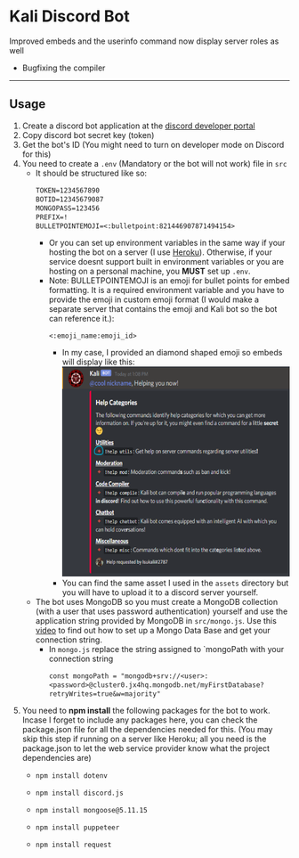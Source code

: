 # Kali Discord Bot
Improved embeds and the userinfo command now display server roles as well
- Bugfixing the compiler
---
## Usage
1. Create a discord bot application at the [discord developer portal](https://discord.com/developers/applications)
2. Copy discord bot secret key (token)
3. Get the bot's ID (You might need to turn on developer mode on Discord for this)
3. You need to create a `.env` (Mandatory or the bot will not work) file in `src`
    - It should be structured like so:
        ```env
        TOKEN=1234567890
        BOTID=12345679087
        MONGOPASS=123456
        PREFIX=!
        BULLETPOINTEMOJI=<:bulletpoint:821446907871494154>
        ```
        - Or you can set up environment variables in the same way if your hosting the bot on a server (I use [Heroku](https://www.heroku.com/)). Otherwise, if your service doesnt support built in environment variables or you are hosting on a personal machine, you **MUST** set up `.env`.
        - Note: BULLETPOINTEMOJI is an emoji for bullet points for embed formatting. It is a required environment variable and you have to provide the emoji in custom emoji format (I would make a separate server that contains the emoji and Kali bot so the bot can reference it.): 
          ```
          <:emoji_name:emoji_id>
          ```
          - In my case, I provided an diamond shaped emoji so embeds will display like this:
            <img src='./assets/embedsample.png' alt="embed sample" style="width:497px;height:377px;"></img>
          - You can find the same asset I used in the `assets` directory but you will have to upload it to a discord server yourself.
    - The bot uses MongoDB so you must create a MongoDB collection (with a user that uses password authentication) yourself and use the application string provided by MongoDB in `src/mongo.js`. Use this [video](https://www.youtube.com/watch?v=SyWdNBbzTIA&t) to find out how to set up a Mongo Data Base and get your connection string.
        - In `mongo.js` replace the string assigned to `mongoPath with your connection string
            ```
            const mongoPath = "mongodb+srv://<user>:<password>@cluster0.jx4hq.mongodb.net/myFirstDatabase?retryWrites=true&w=majority"
            ```
4. You need to **npm install** the following packages for the bot to work. Incase I forget to include any packages here, you can check the package.json file for all the dependencies needed for this. (You may skip this step if running on a server like Heroku; all you need is the package.json to let the web service provider know what the project dependencies are)
    - ```
      npm install dotenv
      ```
    - ```
      npm install discord.js
      ```
    - ```
      npm install mongoose@5.11.15
      ```
    - ```
      npm install puppeteer
      ```
    - ```
      npm install request
      ```